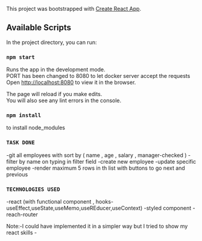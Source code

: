 This project was bootstrapped with [Create React App](https://github.com/facebook/create-react-app).

## Available Scripts

In the project directory, you can run:

### `npm start`

Runs the app in the development mode.<br />
PORT has been changed to 8080 to let docker server accept the requests
Open [http://localhost:8080](http://localhost:8080) to view it in the browser.

The page will reload if you make edits.<br />
You will also see any lint errors in the console.

### `npm install` 
to install node_modules


### `TASK DONE` 
-git all employees with sort by ( name , age , salary , manager-checked ) 
-filter by name on typing in filter field
-create new employee 
-update specific employee
-render maximum 5 rows in th list with buttons to go next and previous

### `TECHNOLOGIES USED`

-react (with functional component , hooks- useEffect,useState,useMemo,useREducer,useContext)
-styled component
-reach-router

Note:-I could have implemented it in a simpler way but I tried to show my react skills -



